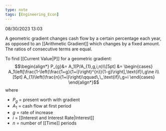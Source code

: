 ```yaml
---
type: note
tags: [Engineering_Econ]
---
```

08/30/2023 13:03

  

A geometric gradient changes cash flow by a certain percentage each year, as opposed to an [[Arithmetic Gradient]] which changes by a fixed amount. The ratios of consecutive terms are equal.

To find [[Current Value|P]] for a geometric gradient:
$$\begin{align*}
P_{g}&= A_1(P/A_{1},g,i,n)\\[5pt]
&= \begin{cases}
A_1\left[\frac{1-\left(\frac{1+g}{1+i}\right)^{n}}{1-g}\right],\text{if}\,g\ne i\\[5pt]
A_{1}\left(\frac{n}{1+i}\right)\qquad\,\,,\text{if}\,g=i
\end{cases}
\end{align*}$$
where
- $P_g$ = present worth with gradient
- $A_1$ = cash flow at first period
- $g$ = rate of increase
- $i$ = [[Interest and Interest Rate|Interest]]
- $n$ = number of [[Time]] periods
